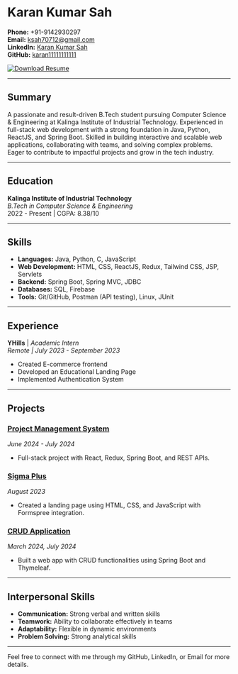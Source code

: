# Karan Kumar Sah

**Phone:** +91-9142930297  
**Email:** [ksah70712@gmail.com](mailto:ksah70712@gmail.com)  
**LinkedIn:** [Karan Kumar Sah](https://www.linkedin.com/in/karan-kumar-sah-687a9624b/)  
**GitHub:** [karan11111111111](https://github.com/karan11111111111)  
<!-- **Website:** [My Website](https://example.com) -->

[![Download Resume](https://img.shields.io/badge/Download%20Resume-PDF-brightgreen)](https://github.com/karan11111111111/My-Resume/blob/main/MyResume.pdf)



---

## Summary
A passionate and result-driven B.Tech student pursuing Computer Science & Engineering at Kalinga Institute of Industrial Technology. Experienced in full-stack web development with a strong foundation in Java, Python, ReactJS, and Spring Boot. Skilled in building interactive and scalable web applications, collaborating with teams, and solving complex problems. Eager to contribute to impactful projects and grow in the tech industry.

---

## Education
**Kalinga Institute of Industrial Technology**  
*B.Tech in Computer Science & Engineering*  
2022 - Present | CGPA: 8.38/10

---

## Skills
- **Languages:** Java, Python, C, JavaScript
- **Web Development:** HTML, CSS, ReactJS, Redux, Tailwind CSS, JSP, Servlets
- **Backend:** Spring Boot, Spring MVC, JDBC
- **Databases:** SQL, Firebase
- **Tools:** Git/GitHub, Postman (API testing), Linux, JUnit

---

## Experience
**YHills** | *Academic Intern*  
_Remote | July 2023 - September 2023_  
- Created E-commerce frontend  
- Developed an Educational Landing Page  
- Implemented Authentication System  

---

## Projects

### [Project Management System](https://github.com/karan11111111111/Project-Management)
*June 2024 - July 2024*  
- Full-stack project with React, Redux, Spring Boot, and REST APIs.

### [Sigma Plus](https://github.com/karan11111111111/Landing-Page-of-educational-institution-using-html--CSS-and-JavaScript-)
*August 2023*  
- Created a landing page using HTML, CSS, and JavaScript with Formspree integration.

### [CRUD Application](https://github.com/karan11111111111/CRUD_APPLICATION)
*March 2024, July 2024*  
- Built a web app with CRUD functionalities using Spring Boot and Thymeleaf.

---

## Interpersonal Skills
- **Communication:** Strong verbal and written skills
- **Teamwork:** Ability to collaborate effectively in teams
- **Adaptability:** Flexible in dynamic environments
- **Problem Solving:** Strong analytical skills

---

Feel free to connect with me through my GitHub, LinkedIn, or Email for more details.
